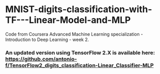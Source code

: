 # MNIST-digits-classification-with-TF---Linear-Model-and-MLP
Code from Coursera Advanced Machine Learning specialization - Introduction to Deep Learning - week 2.

### An updated version using TensorFlow 2.X is available here: https://github.com/antonio-f/TensorFlow2_digits_classification-Linear_Classifier-MLP
